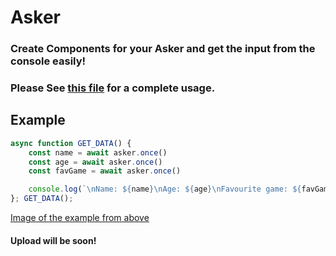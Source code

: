 # Asker

### Create Components for your Asker and get the input from the console easily!

### Please See [this file](https://github.com/Trebossalol/Asker/blob/main/Functionality.js) for a complete usage.

## Example
```javascript
async function GET_DATA() {
    const name = await asker.once()
    const age = await asker.once()
    const favGame = await asker.once()

    console.log(`\nName: ${name}\nAge: ${age}\nFavourite game: ${favGame}`)
}; GET_DATA();
```

[Image of the example from above](https://raw.githubusercontent.com/Trebossalol/Asker/main/Functionality.PNG)


#### Upload will be soon!
